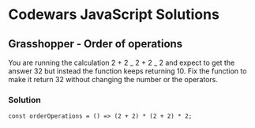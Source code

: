 # Codewars JavaScript Solutions

## Grasshopper - Order of operations

You are running the calculation 2 + 2 _ 2 + 2 _ 2 and expect to get the answer 32 but instead the function keeps returning 10. Fix the function to make it return 32 without changing the number or the operators.

### Solution

```
const orderOperations = () => (2 + 2) * (2 + 2) * 2;
```
